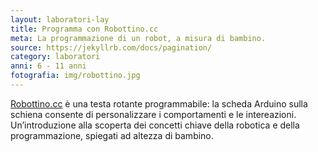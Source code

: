```yaml
---
layout: laboratori-lay
title: Programma con Robottino.cc
meta: La programmazione di un robot, a misura di bambino.
source: https://jekyllrb.com/docs/pagination/
category: laboratori
anni: 6 - 11 anni
fotografia: img/robottino.jpg
---
```

<a href="http://robottino.cc">Robottino.cc</a> è una testa rotante programmabile: la scheda Arduino sulla schiena consente di personalizzare i comportamenti e le intereazioni. Un’introduzione alla scoperta dei concetti chiave della robotica e della programmazione, spiegati ad altezza di bambino.
